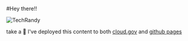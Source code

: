#Hey there!!

![TechRandy](https://slack-imgs.com/?c=1&url=https%3A%2F%2Femoji.slack-edge.com%2FT025AQGAN%2Ftech-randy%2Fb7be0d774cba227c.png)

take a 👀 I've deployed this content to both [cloud.gov](https://robincarnahan.app.cloud.gov/) and [github pages](https://robincarnahan.github.io/Test-Repo/)
